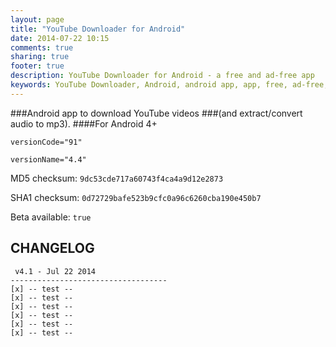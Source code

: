 ```yaml
---
layout: page
title: "YouTube Downloader for Android"
date: 2014-07-22 10:15
comments: true
sharing: true
footer: true
description: YouTube Downloader for Android - a free and ad-free app
keywords: YouTube Downloader, Android, android app, app, free, ad-free, no ads, dentex, video, YouTube, downloader, audio, ffmpeg, video, extractions, conversion, mp3, hd, 1080p, 720p
---
```

###Android app to download YouTube videos
###(and extract/convert audio to mp3). 
####For Android 4+

`versionCode="91"`

`versionName="4.4"`

MD5 checksum: `9dc53cde717a60743f4ca4a9d12e2873`

SHA1 checksum: `0d72729bafe523b9cfc0a96c6260cba190e450b7`

Beta available: `true`

## CHANGELOG

     v4.1 - Jul 22 2014
    -----------------------------------
    [x] -- test --
    [x] -- test --
    [x] -- test --
    [x] -- test --
    [x] -- test --
    [x] -- test --

